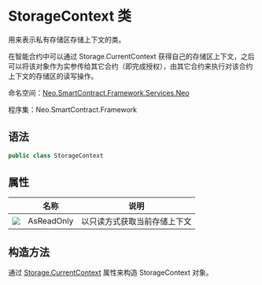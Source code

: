 # StorageContext 类

用来表示私有存储区存储上下文的类。

在智能合约中可以通过 Storage.CurrentContext 获得自己的存储区上下文，之后可以将该对象作为实参传给其它合约（即完成授权），由其它合约来执行对该合约上下文的存储区的读写操作。

命名空间：[Neo.SmartContract.Framework.Services.Neo](../neo.md)

程序集：Neo.SmartContract.Framework

## 语法

```c#
public class StorageContext
```

## 属性

|                                          | 名称                                       | 说明         |
| ---------------------------------------- | ---------------------------------------- | ---------- |
| ![](https://i-msdn.sec.s-msft.com/dynimg/IC74937.jpeg) | AsReadOnly | 以只读方式获取当前存储上下文 |

## 构造方法

通过 [Storage.CurrentContext](Storage/CurrentContext.md) 属性来构造 StorageContext 对象。

